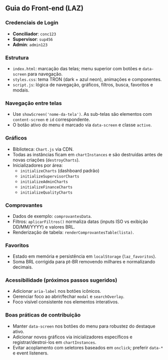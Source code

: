 ## Guia do Front-end (LAZ)

### Credenciais de Login
- **Conciliador**: `conc123`
- **Supervisor**: `sup456` 
- **Admin**: `admin123`

### Estrutura
- `index.html`: marcação das telas; menu superior com botões e `data-screen` para navegação.
- `styles.css`: tema TRON (dark + azul neon), animações e componentes.
- `script.js`: lógica de navegação, gráficos, filtros, busca, favoritos e modais.

### Navegação entre telas
- Use `showScreen('nome-da-tela')`. As sub-telas são elementos com `content-screen` e `id` correspondente.
- O botão ativo do menu é marcado via `data-screen` e classe `active`.

### Gráficos
- Biblioteca: `Chart.js` via CDN.
- Todas as instâncias ficam em `chartInstances` e são destruídas antes de novas criações (`destroyCharts`).
- Inicializadores por área:
  - `initializeCharts` (dashboard padrão)
  - `initializeSupervisorCharts`
  - `initializeAdminCharts`
  - `initializeFinanceCharts`
  - `initializeQualityCharts`

### Comprovantes
- Dados de exemplo: `comprovantesData`.
- Filtros: `aplicarFiltros()` normaliza datas (inputs ISO vs exibição DD/MM/YYYY) e valores BRL.
- Renderização de tabela: `renderComprovantesTable(lista)`.

### Favoritos
- Estado em memória e persistência em `localStorage` (`laz_favoritos`).
- Soma BRL corrigida para pt-BR removendo milhares e normalizando decimais.

### Acessibilidade (próximos passos sugeridos)
- Adicionar `aria-label` nos botões icônicos.
- Gerenciar foco ao abrir/fechar `modal` e `searchOverlay`.
- Foco visível consistente nos elementos interativos.

### Boas práticas de contribuição
- Manter `data-screen` nos botões do menu para robustez do destaque ativo.
- Adicionar novos gráficos via inicializadores específicos e registrar/destroi-los em `chartInstances`.
- Evitar acoplamento com seletores baseados em `onclick`; preferir `data-*` e event listeners.



